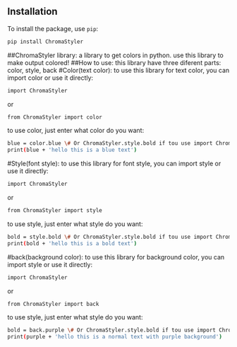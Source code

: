 ## Installation

To install the package, use `pip`:

```bash
pip install ChromaStyler
```
##ChromaStyler library:
 a library to get colors in python.
 use this library to make output colored!
##How to use:
 this library have three diferent parts: color, style, back
 #Color(text color):
  to use this library for text color, you can import color or use it directly:
   ```bash 
   import ChromaStyler 
   ```
   or
   ```bash
   from ChromaStyler import color
   ```
  to use color, just enter what color do you want:
   ```bash
   blue = color.blue \# Or ChromaStyler.style.bold if tou use import ChromaStyler
   print(blue + 'hello this is a blue text')
   ```
 #Style(font style):
  to use this library for font style, you can import style or use it directly:
   ```bash
   import ChromaStyler
   ```
   or
   ```bash
   from ChromaStyler import style
   ```
  to use style, just enter what style do you want:
   ```bash
   bold = style.bold \# Or ChromaStyler.style.bold if tou use import ChromaStyler
   print(bold + 'hello this is a bold text')
   ```
 #back(background color):
  to use this library for background color, you can import style or use it directly:
   ```bash
   import ChromaStyler
   ```
   or
   ```bash
   from ChromaStyler import back
   ```
  to use style, just enter what style do you want:
   ```bash
   bold = back.purple \# Or ChromaStyler.style.bold if tou use import ChromaStyler
   print(purple + 'hello this is a normal text with purple background')
   ```
